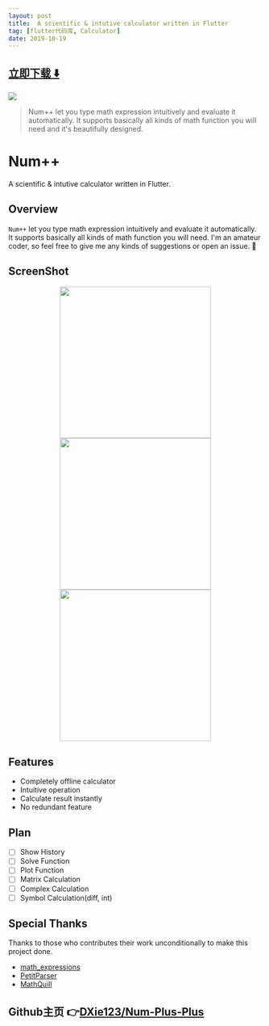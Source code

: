 ```yaml
---
layout: post
title:  A scientific & intutive calculator written in Flutter
tag: [flutter代码库, Calculator]
date: 2019-10-19
---
```


 


## [立即下载 ️⬇️ ](https://codeload.github.com/DXie123/Num-Plus-Plus/zip/master) 


 
![](https://flutterawesome.com/content/images/2019/10/Numx.jpg)
 
>
> Num++ let you type math expression intuitively and evaluate it automatically. It supports basically all kinds of math function you will need and it's beautifully designed.
>

 
# Num++

A scientific & intutive calculator written in Flutter.

## Overview

`Num++` let you type math expression intuitively and evaluate it automatically. It supports basically all kinds of math function you will need. I'm an amateur coder, so feel free to give me any kinds of suggestions or open an issue. 🥰

## ScreenShot
<div align="center">
    <img src="https://s2.ax1x.com/2019/10/12/uXVj9e.png" height=300/>
    <img src="https://s2.ax1x.com/2019/10/12/uXZ14U.png" height=300/>
    <img src="https://s2.ax1x.com/2019/10/12/uXZlNT.png" height=300/>
</div>

## Features
- Completely offline calculator
- Intuitive operation
- Calculate result instantly
- No redundant feature

<!-- ## Structure -->
## Plan
- [ ] Show History
- [ ] Solve Function
- [ ] Plot Function
- [ ] Matrix Calculation
- [ ] Complex Calculation
- [ ] Symbol Calculation(diff, int)

## Special Thanks
Thanks to those who contributes their work unconditionally to make this project done.
- [math_expressions](https://pub.dev/packages/math_expressions)
- [PetitParser](https://pub.dev/packages/petitparser)
- [MathQuill](http://mathquill.com/)

## Github主页 👉[DXie123/Num-Plus-Plus](http://github.com/DXie123/Num-Plus-Plus)
